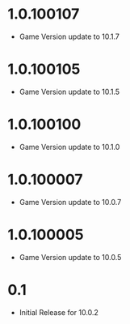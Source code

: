 # 1.0.100107

* Game Version update to 10.1.7

# 1.0.100105

* Game Version update to 10.1.5

# 1.0.100100

* Game Version update to 10.1.0

# 1.0.100007

* Game Version update to 10.0.7

# 1.0.100005

* Game Version update to 10.0.5

# 0.1

* Initial Release for 10.0.2
